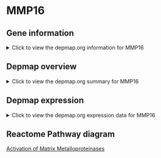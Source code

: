 <h1>MMP16</h1>

<h2>Gene information</h2>
<details>
  <summary>Click to view the depmap.org information for MMP16</summary>
  <iframe src="https://depmap.org/portal/gene/MMP16?tab=about" style="border:none;width:100%;height:800px"></iframe>
</details>

<h2>Depmap overview</h2>
<details>
  <summary>Click to view the depmap.org summary for MMP16</summary>
  <iframe src="https://depmap.org/portal/gene/MMP16?tab=overview" style="border:none;width:100%;height:800px"></iframe>
</details>

<h2>Depmap expression</h2>
<details>
  <summary>Click to view the depmap.org expression data for MMP16</summary>
  <iframe src="https://depmap.org/portal/gene/MMP16?tab=characterization" style="border:none;width:100%;height:800px"></iframe>
</details>



<h2>Reactome Pathway diagram</h2>
<a href="https://reactome.org/PathwayBrowser/#/R-HSA-1592389">Activation of Matrix Metalloproteinases</a>



